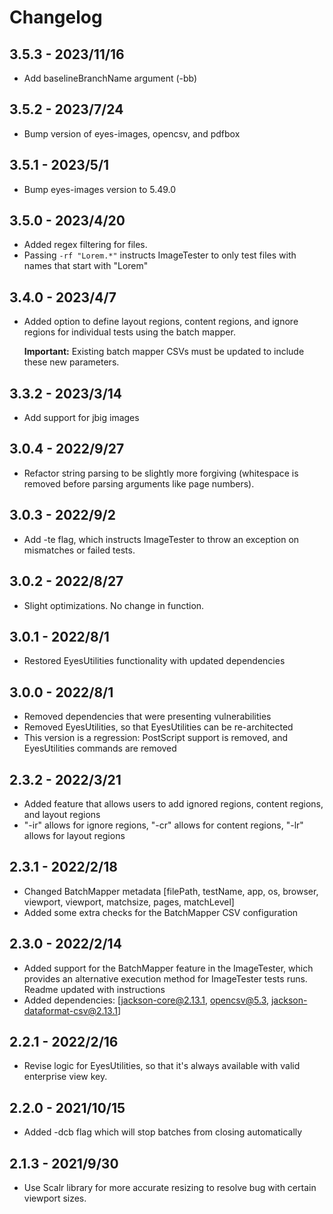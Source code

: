 # Changelog

## 3.5.3 - 2023/11/16
- Add baselineBranchName argument (-bb)

## 3.5.2 - 2023/7/24
- Bump version of eyes-images, opencsv, and pdfbox

## 3.5.1 - 2023/5/1 
- Bump eyes-images version to 5.49.0

## 3.5.0 - 2023/4/20
- Added regex filtering for files. 
- Passing `-rf "Lorem.*"` instructs ImageTester to only test files with names that start with "Lorem"

## 3.4.0 - 2023/4/7
- Added option to define layout regions, content regions, and ignore regions for individual tests using the batch mapper. 
  
    **Important:** Existing batch mapper CSVs must be updated to include these new parameters. 
  

## 3.3.2 - 2023/3/14
- Add support for jbig images

## 3.0.4 - 2022/9/27
- Refactor string parsing to be slightly more forgiving (whitespace is removed before parsing arguments like page numbers).

## 3.0.3 - 2022/9/2
- Add -te flag, which instructs ImageTester to throw an exception on mismatches or failed tests.

## 3.0.2 - 2022/8/27
- Slight optimizations. No change in function. 

## 3.0.1 - 2022/8/1
- Restored EyesUtilities functionality with updated dependencies

## 3.0.0 - 2022/8/1
- Removed dependencies that were presenting vulnerabilities
- Removed EyesUtilities, so that EyesUtilities can be re-architected
- This version is a regression: PostScript support is removed, and EyesUtilities commands are removed

## 2.3.2 - 2022/3/21
- Added feature that allows users to add ignored regions, content regions, and layout regions
- "-ir" allows for ignore regions, "-cr" allows for content regions, "-lr" allows for layout regions

## 2.3.1 - 2022/2/18
- Changed BatchMapper metadata [filePath, testName, app, os, browser, viewport, viewport, matchsize, pages, matchLevel]
- Added some extra checks for the BatchMapper CSV configuration

## 2.3.0 - 2022/2/14
- Added support for the BatchMapper feature in the ImageTester, which provides an alternative execution method for ImageTester tests runs. Readme updated with instructions
- Added dependencies: [jackson-core@2.13.1, opencsv@5.3, jackson-dataformat-csv@2.13.1]

## 2.2.1 - 2022/2/16
- Revise logic for EyesUtilities, so that it's always available with valid enterprise view key.

## 2.2.0 - 2021/10/15
- Added -dcb flag which will stop batches from closing automatically 

## 2.1.3 - 2021/9/30
- Use Scalr library for more accurate resizing to resolve bug with certain viewport sizes. 
